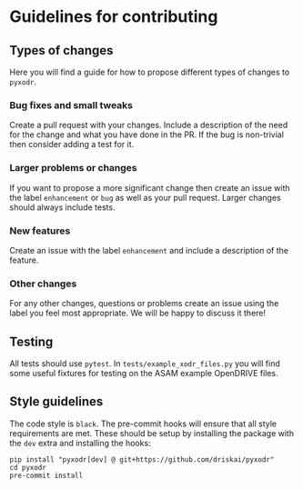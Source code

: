 # Guidelines for contributing

## Types of changes
Here you will find a guide for how to propose different types of changes to `pyxodr`.

### Bug fixes and small tweaks
Create a pull request with your changes. Include a description of the need for the change and what you have done in the PR. If the bug is non-trivial then consider adding a test for it.

### Larger problems or changes
If you want to propose a more significant change then create an issue with the label `enhancement` or `bug` as well as your pull request. Larger changes should always include tests.

### New features
Create an issue with the label `enhancement` and include a description of the feature.

### Other changes
For any other changes, questions or problems create an issue using the label you feel most appropriate. We will be happy to discuss it there!

## Testing
All tests should use `pytest`. In `tests/example_xodr_files.py` you will find some useful fixtures for testing on the ASAM example OpenDRIVE files.

## Style guidelines
The code style is `black`. The pre-commit hooks will ensure that all style requirements are met. These should be setup by installing the package with the `dev` extra and installing the hooks:
```
pip install "pyxodr[dev] @ git+https://github.com/driskai/pyxodr"
cd pyxodr
pre-commit install
```